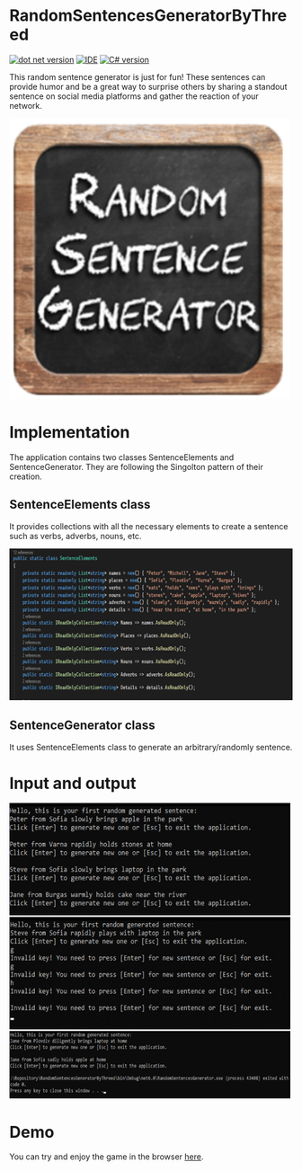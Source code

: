 # RandomSentencesGeneratorByThreed

[![dot net version](https://img.shields.io/badge/.NET-6.0-green)](https://dotnet.microsoft.com/en-us/download/dotnet/6.0)
[![IDE](https://img.shields.io/badge/Visual%20Studio-2022-brightgreen)](https://visualstudio.microsoft.com/vs/)
[![C# version](https://img.shields.io/badge/C%23-v10.0-brightgreen)](https://docs.microsoft.com/en-us/dotnet/csharp/whats-new/csharp-10)

This random sentence generator is just for fun! These sentences can provide humor and be a great way to surprise others by sharing a standout sentence on social media platforms and gather the reaction of your network.

<img src="https://github.com/Threed90/RandomSentencesGeneratorByThreed/blob/main/RepoPics/Icon.png" alt="game icon" width="500" height="500">

# Implementation

The application contains two classes SentenceElements and SentenceGenerator. They are following the Singolton pattern of their creation.

## SentenceElements class

It provides collections with all the necessary elements to create a sentence such as verbs, adverbs, nouns, etc.

<img src="https://github.com/Threed90/RandomSentencesGeneratorByThreed/blob/main/RepoPics/SentenceElementsPic.png" alt="SentenceElements class" width="700" height="270">

## SentenceGenerator class

It uses SentenceElements class to generate an arbitrary/randomly sentence.

# Input and output

<img src="https://github.com/Threed90/RandomSentencesGeneratorByThreed/blob/main/RepoPics/InOutputOne.png" alt="game icon" width="500" height="200">
<img src="https://github.com/Threed90/RandomSentencesGeneratorByThreed/blob/main/RepoPics/InOutputTwo.png" alt="game icon" width="500" height="200">
<img src="https://github.com/Threed90/RandomSentencesGeneratorByThreed/blob/main/RepoPics/InOutputThree.png" alt="game icon" width="500" height="120">

# Demo

You can try and enjoy the game in the browser [here](https://replit.com/@DimitrDimitrov1/RandomSentencesGenerator?v=1).